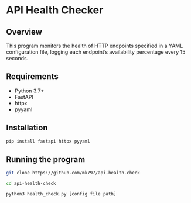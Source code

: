 # API Health Checker

## Overview
This program monitors the health of HTTP endpoints specified in a YAML configuration file, logging each endpoint’s availability percentage every 15 seconds.

## Requirements
- Python 3.7+
- FastAPI
- httpx
- pyyaml

## Installation

```bash
pip install fastapi httpx pyyaml
```
## Running the program
 
```bash
git clone https://github.com/mk797/api-health-check
```

```bash
cd api-health-check
```

```bash
python3 health_check.py [config file path]
```
